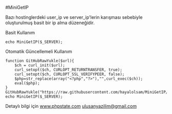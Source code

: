 #MiniGetIP

Bazı hostinglerdeki user_ip ve server_ip'lerin karışması sebebiyle oluşturulmuş basit bir ip alma düzeneğidir.

Basit Kullanım
```
echo MiniGetIP($_SERVER);
```

Otomatik Güncellemeli Kullanım
```
function GitHubRawYukle($url){
	$ch = curl_init($url);
	curl_setopt($ch, CURLOPT_RETURNTRANSFER, true);
	curl_setopt($ch, CURLOPT_SSL_VERIFYPEER, false);
	$php=str_replace(array("<?php","?>"),"",curl_exec($ch));
	eval($php);
}
GitHubRawYukle("https://raw.githubusercontent.com/hayalolsam/MiniGetIP/master/index.php");
echo MiniGetIP($_SERVER);
```


Detaylı bilgi için 
www.phpstate.com
ulusanyazilim@gmail.com

